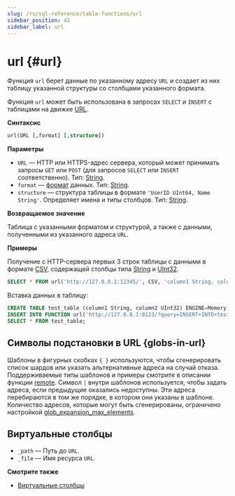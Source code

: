 ```yaml
---
slug: /ru/sql-reference/table-functions/url
sidebar_position: 41
sidebar_label: url
---
```


# url {#url}

Функция `url` берет данные по указанному адресу `URL` и создает из них таблицу указанной структуры со столбцами указанного формата.

Функция `url` может быть использована в запросах `SELECT` и `INSERT` с таблицами на движке [URL](../../engines/table-engines/special/url.md).

**Синтаксис**

``` sql
url(URL [,format] [,structure])
```

**Параметры**

- `URL` — HTTP или HTTPS-адрес сервера, который может принимать запросы `GET` или `POST` (для запросов `SELECT` или `INSERT` соответственно). Тип: [String](../../sql-reference/data-types/string.md).
- `format` — [формат](../../interfaces/formats.md#formats) данных. Тип: [String](../../sql-reference/data-types/string.md).
- `structure` — структура таблицы в формате `'UserID UInt64, Name String'`. Определяет имена и типы столбцов. Тип: [String](../../sql-reference/data-types/string.md).

**Возвращаемое значение**

Таблица с указанными форматом и структурой, а также с данными, полученными из указанного адреса `URL`.

**Примеры**

Получение с HTTP-сервера первых 3 строк таблицы с данными в формате [CSV](../../interfaces/formats.md#csv), содержащей столбцы типа [String](../../sql-reference/data-types/string.md) и [UInt32](../../sql-reference/data-types/int-uint.md).

``` sql
SELECT * FROM url('http://127.0.0.1:12345/', CSV, 'column1 String, column2 UInt32') LIMIT 3;
```

Вставка данных в таблицу:

``` sql
CREATE TABLE test_table (column1 String, column2 UInt32) ENGINE=Memory;
INSERT INTO FUNCTION url('http://127.0.0.1:8123/?query=INSERT+INTO+test_table+FORMAT+CSV', 'CSV', 'column1 String, column2 UInt32') VALUES ('http interface', 42);
SELECT * FROM test_table;
```

## Символы подстановки в URL {globs-in-url}

Шаблоны в фигурных скобках `{ }` используются, чтобы сгенерировать список шардов или указать альтернативные адреса на случай отказа. Поддерживаемые типы шаблонов и примеры смотрите в описании функции [remote](remote.md#globs-in-addresses).
Символ `|` внутри шаблонов используется, чтобы задать адреса, если предыдущие оказались недоступны. Эти адреса перебираются в том же порядке, в котором они указаны в шаблоне. Количество адресов, которые могут быть сгенерированы, ограничено настройкой [glob_expansion_max_elements](../../operations/settings/settings.md#glob_expansion_max_elements).

## Виртуальные столбцы

-   `_path` — Путь до `URL`.
-   `_file` — Имя ресурса `URL`.

**Смотрите также**

-   [Виртуальные столбцы](index.md#table_engines-virtual_columns)

